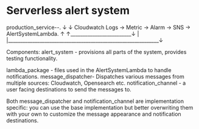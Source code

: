 # Serverless alert system 


production_service--.
↓                   ↓
Cloudwatch Logs  -> Metric -> Alarm -> SNS -> AlertSystemLambda.
↑                   ↑_________________________↓                |
|______________________________________________________________↓

Components:
alert_system - provisions all parts of the system, provides testing functionality.

lambda_package - files used in the AlertSystemLambda to handle notifications.
message_dispatcher- Dispatches various messages from multiple sources: Cloudwatch, Opensearch etc.
notification_channel - a user facing destinations to send the messages to. 

Both message_dispatcher and notification_channel are implementation specific: you can use the base implementation
but better overwriting them with your own to customize the message appearance and notification destinations. 


